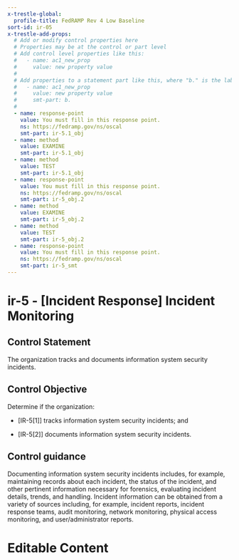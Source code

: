 ```yaml
---
x-trestle-global:
  profile-title: FedRAMP Rev 4 Low Baseline
sort-id: ir-05
x-trestle-add-props:
  # Add or modify control properties here
  # Properties may be at the control or part level
  # Add control level properties like this:
  #   - name: ac1_new_prop
  #     value: new property value
  #
  # Add properties to a statement part like this, where "b." is the label of the target statement part
  #   - name: ac1_new_prop
  #     value: new property value
  #     smt-part: b.
  #
  - name: response-point
    value: You must fill in this response point.
    ns: https://fedramp.gov/ns/oscal
    smt-part: ir-5.1_obj
  - name: method
    value: EXAMINE
    smt-part: ir-5.1_obj
  - name: method
    value: TEST
    smt-part: ir-5.1_obj
  - name: response-point
    value: You must fill in this response point.
    ns: https://fedramp.gov/ns/oscal
    smt-part: ir-5_obj.2
  - name: method
    value: EXAMINE
    smt-part: ir-5_obj.2
  - name: method
    value: TEST
    smt-part: ir-5_obj.2
  - name: response-point
    value: You must fill in this response point.
    ns: https://fedramp.gov/ns/oscal
    smt-part: ir-5_smt
---
```


# ir-5 - \[Incident Response\] Incident Monitoring

## Control Statement

The organization tracks and documents information system security incidents.

## Control Objective

Determine if the organization:

- \[IR-5[1]\] tracks information system security incidents; and

- \[IR-5[2]\] documents information system security incidents.

## Control guidance

Documenting information system security incidents includes, for example, maintaining records about each incident, the status of the incident, and other pertinent information necessary for forensics, evaluating incident details, trends, and handling. Incident information can be obtained from a variety of sources including, for example, incident reports, incident response teams, audit monitoring, network monitoring, physical access monitoring, and user/administrator reports.

# Editable Content

<!-- Make additions and edits below -->
<!-- The above represents the contents of the control as received by the profile, prior to additions. -->
<!-- If the profile makes additions to the control, they will appear below. -->
<!-- The above markdown may not be edited but you may edit the content below, and/or introduce new additions to be made by the profile. -->
<!-- If there is a yaml header at the top, parameter values may be edited. Use --set-parameters to incorporate the changes during assembly. -->
<!-- The content here will then replace what is in the profile for this control, after running profile-assemble. -->
<!-- The added parts in the profile for this control are below.  You may edit them and/or add new ones. -->
<!-- Each addition must have a heading either of the form ## Control my_addition_name -->
<!-- or ## Part a. (where the a. refers to one of the control statement labels.) -->
<!-- "## Control" parts are new parts added after the statement part. -->
<!-- "## Part" parts are new parts added into the top-level statement part with that label. -->
<!-- Subparts may be added with nested hash levels of the form ### My Subpart Name -->
<!-- underneath the parent ## Control or ## Part being added -->
<!-- See https://ibm.github.io/compliance-trestle/tutorials/ssp_profile_catalog_authoring/ssp_profile_catalog_authoring for guidance. -->

